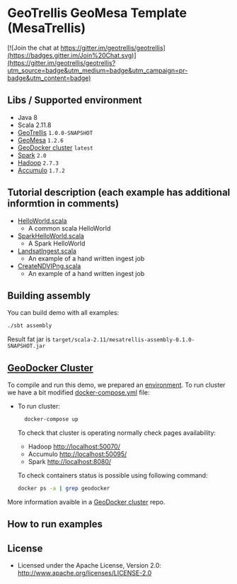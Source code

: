 # GeoTrellis GeoMesa Template (MesaTrellis)

[![Join the chat at https://gitter.im/geotrellis/geotrellis](https://badges.gitter.im/Join%20Chat.svg)](https://gitter.im/geotrellis/geotrellis?utm_source=badge&utm_medium=badge&utm_campaign=pr-badge&utm_content=badge)

## Libs / Supported environment

* Java 8
* Scala 2.11.8
* [GeoTrellis](https://github.com/geotrellis/geotrellis) `1.0.0-SNAPSHOT`
* [GeoMesa](https://github.com/locationtech/geomesa/) `1.2.6`
* [GeoDocker cluster](https://github.com/geotrellis/geodocker-cluster) `latest`
* [Spark](http://spark.apache.org/) `2.0`
* [Hadoop](http://hadoop.apache.org/) `2.7.3`
* [Accumulo](http://accumulo.apache.org/) `1.7.2`

## Tutorial description (each example has additional informtion in comments)

* [HelloWorld.scala](src/main/scala/com/azavea/mesatrellis/HelloWorld.scala)
  * A common scala HelloWorld
* [SparkHelloWorld.scala](src/main/scala/com/azavea/mesatrellis/spark/SparkHelloWorld.scala)
  * A Spark HelloWorld
* [LandsatIngest.scala](src/main/scala/com/azavea/mesatrellis/spark/LandsatIngest.scala)
  * An example of a hand written ingest job
* [CreateNDVIPng.scala](src/main/scala/com/azavea/mesatrellis/raster/CreateNDVIPng.scala)
  * An example of a hand written ingest job

## Building assembly

You can build demo with all examples:

```bash
./sbt assembly
```

Result fat jar is `target/scala-2.11/mesatrellis-assembly-0.1.0-SNAPSHOT.jar`

## [GeoDocker Cluster](https://github.com/geodocker/geodocker)

To compile and run this demo, we prepared an [environment](https://github.com/geodocker/geodocker). To run cluster we have a bit modified [docker-compose.yml](docker-compose.yml) file:

* To run cluster:
  ```bash
    docker-compose up
  ```

  To check that cluster is operating normally check pages availability:
  * Hadoop [http://localhost:50070/](http://localhost:50070/)
  * Accumulo [http://localhost:50095/](http://localhost:50095/)
  * Spark [http://localhost:8080/](http://localhost:8080/)

  To check containers status is possible using following command:

  ```bash
  docker ps -a | grep geodocker
  ```

 More information avaible in a [GeoDocker cluster](https://github.com/geodocker/geodocker) repo.

## How to run examples

## License

* Licensed under the Apache License, Version 2.0: http://www.apache.org/licenses/LICENSE-2.0
